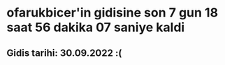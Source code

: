 # ofarukbicer'in gidisine son 7 gun 18 saat 56 dakika 07 saniye kaldi

## Gidis tarihi: 30.09.2022 :(